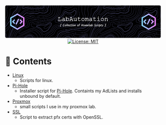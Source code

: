 <p align="center">
  <img src="./assets/images/github-header-image.png" alt="Header">
  <a href="https://opensource.org/licenses/MIT">
    <img src="https://img.shields.io/badge/License-MIT-yellow.svg" alt="License: MIT">
  </a>
</p>

# :link: Contents

- [Linux](./linux/)
  - Scripts for linux.
- [Pi-Hole](./pi-hole/)
  - Installer script for [Pi-Hole](https://pi-hole.net/). Containts my AdLists and installs unbound by default.
-  [Proxmox](./proxmox/)
   - small scripts I use in my proxmox lab. 
- [SSL](./SSL/)
  - Script to extract pfx certs with OpenSSL. 

